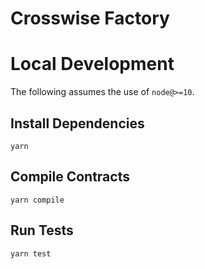 # Crosswise Factory

# Local Development

The following assumes the use of `node@>=10`.

## Install Dependencies

`yarn`

## Compile Contracts

`yarn compile`

## Run Tests

`yarn test`

